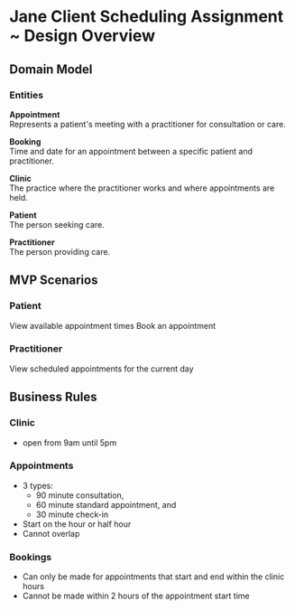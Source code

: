 # Jane Client Scheduling Assignment ~ Design Overview 

## Domain Model

### Entities
**Appointment**  
Represents a patient's meeting with a practitioner for consultation or care.

**Booking**  
Time and date for an appointment between a specific patient and practitioner.

**Clinic**  
The practice where the practitioner works and where appointments are held.

**Patient**  
The person seeking care.

**Practitioner**  
The person providing care.

## MVP Scenarios

### Patient
View available appointment times
Book an appointment

### Practitioner
View scheduled appointments for the current day

## Business Rules

### Clinic

- open from 9am until 5pm

### Appointments

- 3 types:
    - 90 minute consultation,
    - 60 minute standard appointment, and
    - 30 minute check-in
- Start on the hour or half hour
- Cannot overlap

### Bookings

- Can only be made for appointments that start and end within the clinic hours
- Cannot be made within 2 hours of the appointment start time

